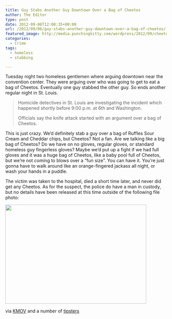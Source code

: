 ```yaml
---
title: Guy Stabs Another Guy Downtown Over a Bag of Cheetos
author: The Editor
type: post
date: 2012-09-06T12:00:35+00:00
url: /2012/09/06/guy-stabs-another-guy-downtown-over-a-bag-of-cheetos/
featured_image: http://media.punchingkitty.com/wordpress/2012/09/cheetos-girl-in-bath.jpeg
categories:
  - Crime
tags:
  - homeless
  - stabbing

---
```

Tuesday night two homeless gentlemen where arguing downtown near the convention center. They were arguing over who was going to get to eat a bag of Cheetos. Eventually one guy stabbed the other guy. So ends another regular night in St. Louis.

> Homicide detectives in St. Louis are investigating the incident which happened shortly before 9:00 p.m. at 6th and Washington.
> 
> Officials say the knife attack started with an argument over a bag of Cheetos.

This is just crazy. We&#8217;d definitely stab a guy over a bag of Ruffles Sour Cream and Cheddar chips, but Cheetos? Not a fan. Are we talking like a big bag of Cheetos? Do we have on no gloves, regular gloves, or standard homeless guy fingerless gloves? Maybe we&#8217;d put up a fight if we had full gloves and it was a huge bag of Cheetos, like a baby pool full of Cheetos, but we&#8217;re not coming to blows over a &#8220;fun size&#8221;. You can have it. You&#8217;re just gonna have to walk around like an orange-fingered jackass all night, or wash your hands in a puddle.

The victim was taken to the hospital, died a short time later, and never did get any Cheetos. As for the suspect, the police do have a man in custody, but no details have been released at this time outside of the following file photo:

<img class="aligncenter" title="Chester Cheetah" src="http://i.imgur.com/H8AW3.gif" alt="" width="440" height="310" />

via <a href="http://stlouis.cbslocal.com/2012/09/05/snack-food-leads-to-fatal-stabbing-on-washington-ave/" target="_blank">KMOV</a> and a number of <a href="/tips" target="_blank">tipsters</a>